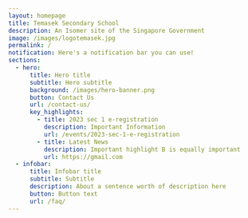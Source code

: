 ```yaml
---
layout: homepage
title: Temasek Secondary School
description: An Isomer site of the Singapore Government
image: /images/logotemasek.jpg
permalink: /
notification: Here's a notification bar you can use!
sections:
  - hero:
      title: Hero title
      subtitle: Hero subtitle
      background: /images/hero-banner.png
      button: Contact Us
      url: /contact-us/
      key_highlights:
        - title: 2023 sec 1 e-registration
          description: Important Information
          url: /events/2023-sec-1-e-registration
        - title: Latest News
          description: Important highlight B is equally important
          url: https://gmail.com
  - infobar:
      title: Infobar title
      subtitle: Subtitle
      description: About a sentence worth of description here
      button: Button text
      url: /faq/
---
```

